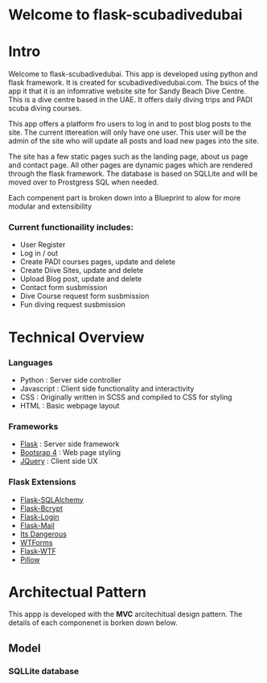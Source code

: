 # Welcome to flask-scubadivedubai

# Intro

Welcome to flask-scubadivedubai. This app is developed using python and flask framework. It is created for scubadivedivedubai.com.
The bsics of the app it that it is an infomrative website site for Sandy Beach Dive Centre. This is a dive centre based in the UAE.
It offers daily diving trips and PADI scuba diving courses.

This app offers a platform fro users to log in and to post blog posts to the site. The current ittereation will only have one user.
This user will be the admin of the site who will update all posts and load new pages into the site. 

The site has a few static pages such as the landing page, about us page and contact page. All other pages are dynamic pages which are
rendered through the flask framework. The database is based on SQLLite and will be moved over to Prostgress SQL when needed.

Each compenent part is broken down into a Blueprint to alow for more modular and extensibility

### Current functionaility includes:
- User Register
- Log in / out
- Create PADI courses pages, update and delete
- Create Diive Sites, update and delete
- Upload Blog post, update and delete
- Contact form susbmission
- Dive Course request form susbmission
- Fun diving request susbmission

# Technical Overview

### Languages
- Python : Server side controller
- Javascript : Client side functionality and interactivity
- CSS : Originally written in SCSS and compiled to CSS for styling
- HTML : Basic webpage layout

### Frameworks
- [Flask](http://flask.palletsprojects.com/en/1.1.x/) : Server side framework
- [Bootsrap 4](https://getbootstrap.com/docs/4.3/getting-started/introduction/) : Web page styling
- [JQuery](https://api.jquery.com/) : Client side UX

### Flask Extensions
- [Flask-SQLAlchemy](https://flask-sqlalchemy.palletsprojects.com/en/2.x/)
- [Flask-Bcrypt](https://flask-bcrypt.readthedocs.io/en/latest/)
- [Flask-Login](https://flask-login.readthedocs.io/en/latest/)
- [Flask-Mail](https://pythonhosted.org/Flask-Mail/)
- [Its Dangerous](https://pythonhosted.org/itsdangerous/)
- [WTForms](https://wtforms.readthedocs.io/en/stable/)
- [Flask-WTF](https://flask-wtf.readthedocs.io/en/stable/)
- [Pillow](https://pillow.readthedocs.io/en/stable/)


# Architectual Pattern

This appp is developed with the **MVC** arcitechitual design pattern. The details of each componenet is borken down below.

## Model

### SQLLite database
